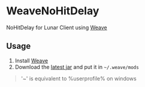 WeaveNoHitDelay
=============

NoHitDelay for Lunar Client using [Weave](https://github.com/Weave-MC)

Usage
-----

1. Install [Weave](https://github.com/Weave-MC/Weave-Loader)
2. Download the [latest jar](https://github.com/Nilsen84/WeaveNoHitDelay/releases/latest) and put it in `~/.weave/mods`
> '~' is equivalent to %userprofile% on windows
